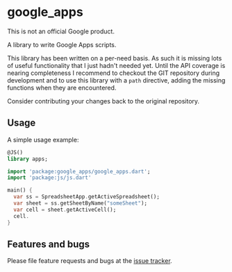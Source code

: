 # google_apps

This is not an official Google product.

A library to write Google Apps scripts.

This library has been written on a per-need basis. As such it is missing lots
of useful functionality that I just hadn't needed yet. Until the API coverage
is nearing completeness I recommend to checkout the GIT repository during
development and to use this library with a `path` directive, adding the missing
functions when they are encountered.

Consider contributing your changes back to the original repository.

## Usage

A simple usage example:

``` dart
@JS()
library apps;

import 'package:google_apps/google_apps.dart';
import 'package:js/js.dart'

main() {
  var ss = SpreadsheetApp.getActiveSpreadsheet();
  var sheet = ss.getSheetByName("someSheet");
  var cell = sheet.getActiveCell();
  cell.
}
```

## Features and bugs

Please file feature requests and bugs at the [issue tracker][tracker].

[tracker]: http://example.com/issues/replaceme
